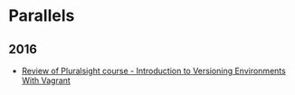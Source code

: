 Parallels
=========

2016
----
* [Review of Pluralsight course - Introduction to Versioning Environments With Vagrant](pluralsight-introduction-to-versioning-environments-with-vagrant)
